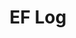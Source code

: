 ---
layout: log_page_archive
title: "EF Log"
category: log
description: A location-specific personal log.
permalink: /log/region/greater-north-america
region: Greater North America
loading_animation: true
sitemap:
  priority: 0.9
---